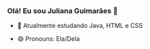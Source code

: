 ### Olá! Eu sou Juliana Guimarães 👋

<!--- 🔭 I’m currently working on ...-->
- 🌱 Atualmente estudando Java, HTML e CSS
<!--- 👯 I’m looking to collaborate on ...-->
<!--- 🤔 I’m looking for help with ...-->
<!--- 💬 Ask me about ...-->
<!--- 📫 How to reach me: ...-->
- 😄 Pronouns: Ela/Dela
<!--- ⚡ Fun fact: 
...-->



